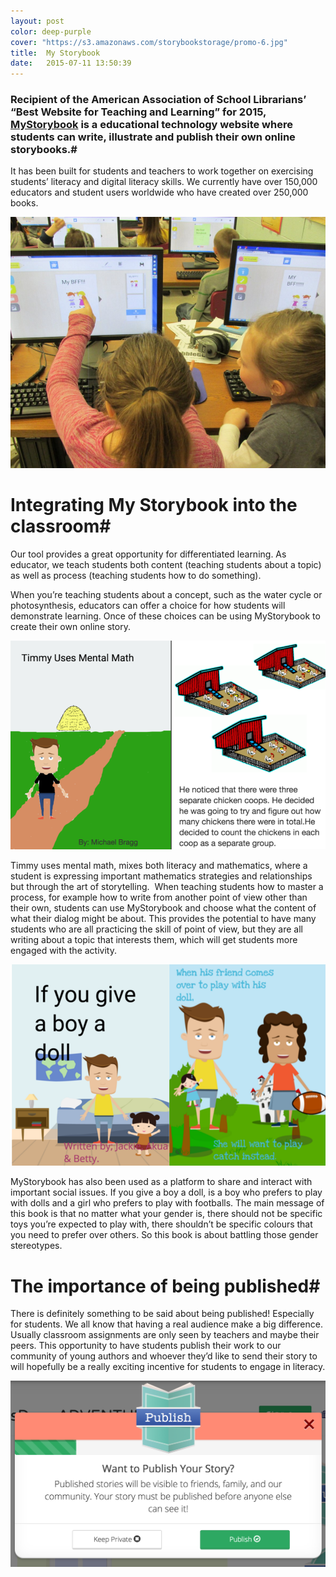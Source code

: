 ```yaml
---
layout: post
color: deep-purple
cover: "https://s3.amazonaws.com/storybookstorage/promo-6.jpg"
title:  My Storybook
date:   2015-07-11 13:50:39
---
```


### Recipient of the American Association of School Librarians’ “Best Website for Teaching and Learning” for 2015, [MyStorybook](http://www.mystorybook.com) is a educational technology website where students can write, illustrate and publish their own online storybooks.# 

It has been built for students and teachers to work together on exercising students’ literacy and digital literacy skills. We currently have over 150,000 educators and student users worldwide who have created over 250,000 books.

<img src="/img/kids.png">


# Integrating My Storybook into the classroom#

Our tool provides a great opportunity for differentiated learning. As educator, we teach students both content (teaching students about a topic) as well as process (teaching students how to do something).  

When you’re teaching students about a concept, such as the water cycle or photosynthesis,
educators can offer a choice for how students will demonstrate learning.  Once of these choices can be using MyStorybook to create their own online story.

<img src="/img/timmy.png">

Timmy uses mental math, mixes both literacy and mathematics, where a student is expressing important mathematics strategies and relationships but through the art of storytelling. 
 When teaching students how to master a process, for example how to write from another point of view other than their own, students can use MyStorybook and choose what the content of what their dialog might be about. This provides the potential to have many students who are all practicing the skill of point of view, but they are all writing about a topic that interests them, which will get students more engaged with the activity. 

<img src="/img/boyadoll.png">


MyStorybook has also been used as a platform to share and interact with important social issues.  If you give a boy a doll, is a boy who prefers to play with dolls and a girl who prefers to play with footballs. The main message of this book is that no matter what your gender is, there should not be specific toys you’re expected to play with, there shouldn’t be specific colours that you need to prefer over others. So this book is about battling those gender stereotypes. 

# The importance of being published#

There is definitely something to be said about being published! Especially for students. 
We all know that having a real audience make a big difference. Usually classroom assignments
are only seen by teachers and maybe their peers. This opportunity to have students publish
their work to our community of young authors and whoever they’d like to send their story to will
hopefully be a really exciting incentive for students to engage in literacy.

<img src="/img/publish.png">